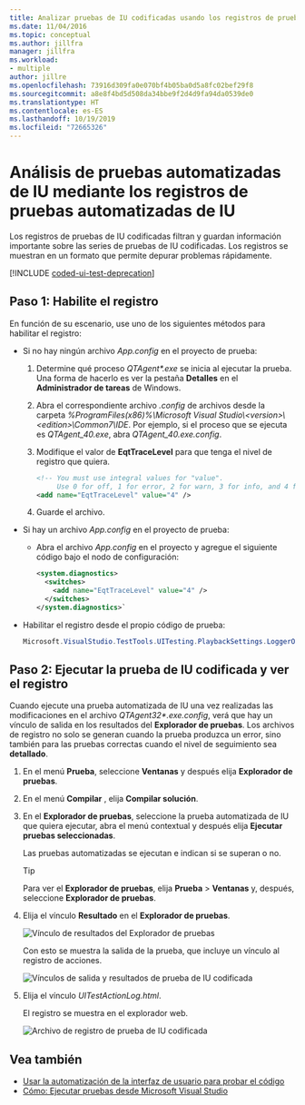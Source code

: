 ```yaml
---
title: Analizar pruebas de IU codificadas usando los registros de pruebas de IU codificadas
ms.date: 11/04/2016
ms.topic: conceptual
ms.author: jillfra
manager: jillfra
ms.workload:
- multiple
author: jillre
ms.openlocfilehash: 73916d309fa0e070bf4b05ba0d5a8fc02bef29f8
ms.sourcegitcommit: a8e8f4bd5d508da34bbe9f2d4d9fa94da0539de0
ms.translationtype: HT
ms.contentlocale: es-ES
ms.lasthandoff: 10/19/2019
ms.locfileid: "72665326"
---
```

# <a name="analyzing-coded-ui-tests-using-coded-ui-test-logs"></a>Análisis de pruebas automatizadas de IU mediante los registros de pruebas automatizadas de IU

Los registros de pruebas de IU codificadas filtran y guardan información importante sobre las series de pruebas de IU codificadas. Los registros se muestran en un formato que permite depurar problemas rápidamente.

[!INCLUDE [coded-ui-test-deprecation](includes/coded-ui-test-deprecation.md)]

## <a name="step-1-enable-logging"></a>Paso 1: Habilite el registro

En función de su escenario, use uno de los siguientes métodos para habilitar el registro:

- Si no hay ningún archivo *App.config* en el proyecto de prueba:

   1. Determine qué proceso *QTAgent\*.exe* se inicia al ejecutar la prueba. Una forma de hacerlo es ver la pestaña **Detalles** en el **Administrador de tareas** de Windows.

   2. Abra el correspondiente archivo *.config* de archivos desde la carpeta *%ProgramFiles(x86)%\Microsoft Visual Studio\\\<version>\\\<edition>\Common7\IDE*. Por ejemplo, si el proceso que se ejecuta es *QTAgent_40.exe*, abra *QTAgent_40.exe.config*.

   2. Modifique el valor de **EqtTraceLevel** para que tenga el nivel de registro que quiera.

      ```xml
      <!-- You must use integral values for "value".
           Use 0 for off, 1 for error, 2 for warn, 3 for info, and 4 for verbose. -->
      <add name="EqtTraceLevel" value="4" />
      ```

   3. Guarde el archivo.

- Si hay un archivo *App.config* en el proyecto de prueba:

  - Abra el archivo *App.config* en el proyecto y agregue el siguiente código bajo el nodo de configuración:

    ```xml
    <system.diagnostics>
      <switches>
        <add name="EqtTraceLevel" value="4" />
      </switches>
    </system.diagnostics>`
    ```

- Habilitar el registro desde el propio código de prueba:

   ```csharp
   Microsoft.VisualStudio.TestTools.UITesting.PlaybackSettings.LoggerOverrideState = HtmlLoggerState.AllActionSnapshot;
   ```

## <a name="step-2-run-your-coded-ui-test-and-view-the-log"></a>Paso 2: Ejecutar la prueba de IU codificada y ver el registro

Cuando ejecute una prueba automatizada de IU una vez realizadas las modificaciones en el archivo *QTAgent32\*.exe.config*, verá que hay un vínculo de salida en los resultados del **Explorador de pruebas**. Los archivos de registro no solo se generan cuando la prueba produzca un error, sino también para las pruebas correctas cuando el nivel de seguimiento sea **detallado**.

1. En el menú **Prueba**, seleccione **Ventanas** y después elija **Explorador de pruebas**.

2. En el menú **Compilar** , elija **Compilar solución**.

3. En el **Explorador de pruebas**, seleccione la prueba automatizada de IU que quiera ejecutar, abra el menú contextual y después elija **Ejecutar pruebas seleccionadas**.

     Las pruebas automatizadas se ejecutan e indican si se superan o no.

    > [!TIP]
    > Para ver el **Explorador de pruebas**, elija **Prueba** > **Ventanas** y, después, seleccione **Explorador de pruebas**.

4. Elija el vínculo **Resultado** en el **Explorador de pruebas**.

     ![Vínculo de resultados del Explorador de pruebas](../test/media/cuit_htmlactionlog1.png)

     Con esto se muestra la salida de la prueba, que incluye un vínculo al registro de acciones.

     ![Vínculos de salida y resultados de prueba de IU codificada](../test/media/cuit_htmlactionlog2.png)

5. Elija el vínculo *UITestActionLog.html*.

     El registro se muestra en el explorador web.

     ![Archivo de registro de prueba de IU codificada](../test/media/cuit_htmlactionlog3.png)

## <a name="see-also"></a>Vea también

- [Usar la automatización de la interfaz de usuario para probar el código](../test/use-ui-automation-to-test-your-code.md)
- [Cómo: Ejecutar pruebas desde Microsoft Visual Studio](https://msdn.microsoft.com/Library/1a1207a9-2a33-4a1e-a1e3-ddf0181b1046)
